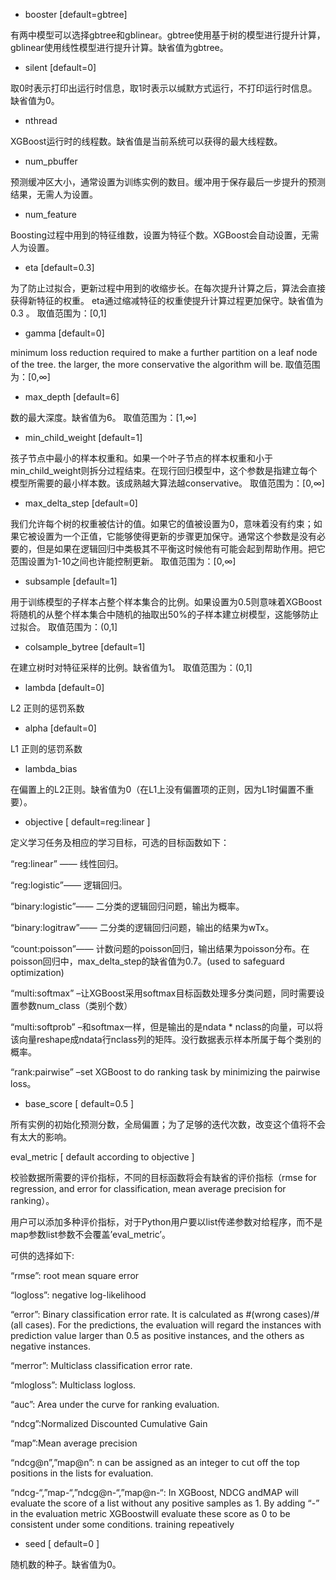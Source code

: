  - booster [default=gbtree]

有两中模型可以选择gbtree和gblinear。gbtree使用基于树的模型进行提升计算，gblinear使用线性模型进行提升计算。缺省值为gbtree。



- silent [default=0]

取0时表示打印出运行时信息，取1时表示以缄默方式运行，不打印运行时信息。缺省值为0。



- nthread

XGBoost运行时的线程数。缺省值是当前系统可以获得的最大线程数。



- num_pbuffer

预测缓冲区大小，通常设置为训练实例的数目。缓冲用于保存最后一步提升的预测结果，无需人为设置。



- num_feature

Boosting过程中用到的特征维数，设置为特征个数。XGBoost会自动设置，无需人为设置。



- eta [default=0.3] 

为了防止过拟合，更新过程中用到的收缩步长。在每次提升计算之后，算法会直接获得新特征的权重。 eta通过缩减特征的权重使提升计算过程更加保守。缺省值为0.3 。
取值范围为：[0,1]



- gamma [default=0] 

minimum loss reduction required to make a further partition on a leaf node of the tree. the larger, the more conservative the algorithm will be. 
取值范围为：[0,∞]



- max_depth [default=6] 

数的最大深度。缺省值为6。
取值范围为：[1,∞]

 

- min_child_weight [default=1] 

孩子节点中最小的样本权重和。如果一个叶子节点的样本权重和小于min_child_weight则拆分过程结束。在现行回归模型中，这个参数是指建立每个模型所需要的最小样本数。该成熟越大算法越conservative。
取值范围为：[0,∞]



- max_delta_step [default=0] 

我们允许每个树的权重被估计的值。如果它的值被设置为0，意味着没有约束；如果它被设置为一个正值，它能够使得更新的步骤更加保守。通常这个参数是没有必要的，但是如果在逻辑回归中类极其不平衡这时候他有可能会起到帮助作用。把它范围设置为1-10之间也许能控制更新。 
取值范围为：[0,∞]



- subsample [default=1] 

用于训练模型的子样本占整个样本集合的比例。如果设置为0.5则意味着XGBoost将随机的从整个样本集合中随机的抽取出50%的子样本建立树模型，这能够防止过拟合。 
取值范围为：(0,1]



- colsample_bytree [default=1] 

在建立树时对特征采样的比例。缺省值为1。
取值范围为：(0,1]



- lambda [default=0] 

L2 正则的惩罚系数

- alpha [default=0] 

L1 正则的惩罚系数

- lambda_bias 

在偏置上的L2正则。缺省值为0（在L1上没有偏置项的正则，因为L1时偏置不重要）。


- objective [ default=reg:linear ] 

定义学习任务及相应的学习目标，可选的目标函数如下：

“reg:linear” —— 线性回归。

“reg:logistic”—— 逻辑回归。

“binary:logistic”—— 二分类的逻辑回归问题，输出为概率。

“binary:logitraw”—— 二分类的逻辑回归问题，输出的结果为wTx。

“count:poisson”—— 计数问题的poisson回归，输出结果为poisson分布。在poisson回归中，max_delta_step的缺省值为0.7。(used to safeguard optimization)

“multi:softmax” –让XGBoost采用softmax目标函数处理多分类问题，同时需要设置参数num_class（类别个数）

“multi:softprob” –和softmax一样，但是输出的是ndata * nclass的向量，可以将该向量reshape成ndata行nclass列的矩阵。没行数据表示样本所属于每个类别的概率。

“rank:pairwise” –set XGBoost to do ranking task by minimizing the pairwise loss。



- base_score [ default=0.5 ]

所有实例的初始化预测分数，全局偏置；为了足够的迭代次数，改变这个值将不会有太大的影响。




eval_metric [ default according to objective ]

校验数据所需要的评价指标，不同的目标函数将会有缺省的评价指标（rmse for regression, and error for classification, mean average precision for ranking）。

用户可以添加多种评价指标，对于Python用户要以list传递参数对给程序，而不是map参数list参数不会覆盖’eval_metric’。

可供的选择如下:

“rmse”: root mean square error

“logloss”: negative log-likelihood

“error”: Binary classification error rate. It is calculated as #(wrong cases)/#(all cases). For the predictions, the evaluation will regard the instances with prediction value larger than 0.5 as positive instances, and the others as negative instances.

“merror”: Multiclass classification error rate. 

“mlogloss”: Multiclass logloss.

“auc”: Area under the curve for ranking evaluation.

“ndcg”:Normalized Discounted Cumulative Gain

“map”:Mean average precision

“ndcg@n”,”map@n”: n can be assigned as an integer to cut   off the top positions in the lists for evaluation.

“ndcg-“,”map-“,”ndcg@n-“,”map@n-“: In XGBoost, NDCG andMAP will evaluate the score of a list without any positive   samples as 1. By adding “-” in the evaluation metric XGBoostwill evaluate these score as 0 to be consistent under some    conditions. training repeatively



- seed [ default=0 ]

随机数的种子。缺省值为0。